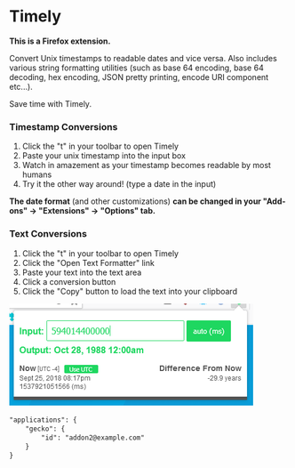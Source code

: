 # Timely

**This is a Firefox extension.**

Convert Unix timestamps to readable dates and vice versa. Also includes various string formatting utilities (such as base 64 encoding, base 64 decoding, hex encoding, JSON pretty printing, encode URI component etc...).

Save time with Timely.

### Timestamp Conversions
1. Click the "t" in your toolbar to open Timely
2. Paste your unix timestamp into the input box
3. Watch in amazement as your timestamp becomes readable by most humans
4. Try it the other way around! (type a date in the input)

**The date format** (and other customizations) **can be changed in your "Add-ons" -> "Extensions" -> "Options" tab.**

### Text Conversions
1. Click the "t" in your toolbar to open Timely
2. Click the "Open Text Formatter" link
3. Paste your text into the text area
4. Click a conversion button
5. Click the "Copy" button to load the text into your clipboard

![](timely.png)

>
	"applications": {
		"gecko": {
			"id": "addon2@example.com"
		}
	}
